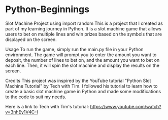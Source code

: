 # Python-Beginnings

Slot Machine Project using import random
This is a project that I created as part of my learning journey in Python. 
It is a slot machine game that allows users to bet on multiple lines 
and win prizes based on the symbols that are displayed on the screen.

Usage
To run the game, simply run the main.py file in your Python environment. 
The game will prompt you to enter the amount you want to deposit, the number of lines to bet on, 
and the amount you want to bet on each line. Then, it will spin the slot machine and display the results on the screen.

Credits
This project was inspired by the YouTube tutorial "Python Slot Machine Tutorial" by Tech with Tim. 
I followed his tutorial to learn how to create a basic slot machine game in Python
and made some modifications to the code to suit my needs.

Here is a link to Tech with Tim's tutorial: https://www.youtube.com/watch?v=3nhEy1V4C-I

